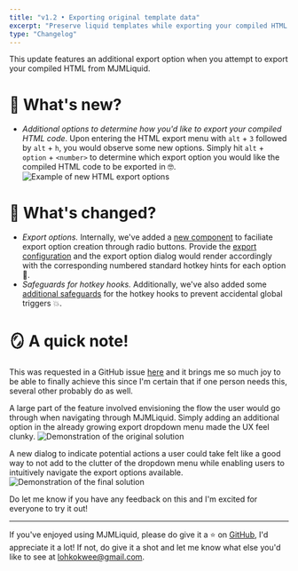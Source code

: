```yaml
---
title: "v1.2 • Exporting original template data"
excerpt: "Preserve liquid templates while exporting your compiled HTML 📦."
type: "Changelog"
---
```


This update features an additional export option when you attempt to export your compiled HTML from MJMLiquid.

# 🚀 What's new?
* _Additional options to determine how you'd like to export your compiled HTML code_. Upon entering the HTML export menu with `alt` + `3` followed by `alt` + `h`, you would observe some new options. Simply hit `alt` + `option` + `<number>` to determine which export option you would like the compiled HTML code to be exported in 🤓.
![Example of new HTML export options](/changelog/2025-08-11/1-export-options.gif)



# 🌱 What's changed?
* _Export options._ Internally, we've added a [new component](https://github.com/lohkokwee/mjml-liquid-preview/blob/2fcf65ff0e7c5a77d927081c68ab6fce952edfef/components/export/export-options.tsx#L48) to faciliate export option creation through radio buttons. Provide the [export configuration](https://github.com/lohkokwee/mjml-liquid-preview/blob/2fcf65ff0e7c5a77d927081c68ab6fce952edfef/components/layout/export-manager.tsx#L57) and the export option dialog would render accordingly with the corresponding numbered standard hotkey hints for each option 📐.
* _Safeguards for hotkey hooks._ Additionally, we've also added some [additional safeguards](https://github.com/lohkokwee/mjml-liquid-preview/blob/2fcf65ff0e7c5a77d927081c68ab6fce952edfef/hooks/use-hotkeys-handler.ts#L26) for the hotkey hooks to prevent accidental global triggers 💥.

# 🪞 A quick note!

This was requested in a GitHub issue [here](https://github.com/lohkokwee/mjml-liquid-preview-next/issues/1) and it brings me so much joy to be able to finally achieve this since I'm certain that if one person needs this, several other probably do as well.

A large part of the feature involved envisioning the flow the user would go through when navigating through MJMLiquid. Simply adding an additional option in the already growing export dropdown menu made the UX feel clunky.
![Demonstration of the original solution](/changelog/2025-08-11/2-original-new-option.png)

A new dialog to indicate potential actions a user could take felt like a good way to not add to the clutter of the dropdown menu while enabling users to intuitively navigate the export options available.
![Demonstration of the final solution](/changelog/2025-08-11/3-final-export-options.png)

Do let me know if you have any feedback on this and I'm excited for everyone to try it out!

---

If you've enjoyed using MJMLiquid, please do give it a ⭐ on [GitHub](https://github.com/lohkokwee/mjml-liquid-preview-next), I'd appreciate it a lot! If not, do give it a shot and let me know what else you'd like to see at lohkokwee@gmail.com.
